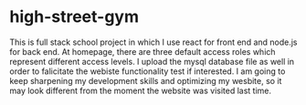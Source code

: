 # high-street-gym
This is full stack school project in which I use react for front end and node.js for back end.
At homepage, there are three default access roles which represent different access levels. 
I upload the mysql database file as well in order to falicitate the webiste functionality test if interested.
I am going to keep sharpening my development skills and optimizing my wesbite, so it may look different from the moment the website was visited last time.
